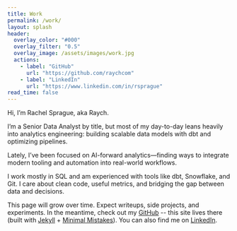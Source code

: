 ```yaml
---
title: Work
permalink: /work/
layout: splash
header:
  overlay_color: "#000"
  overlay_filter: "0.5"
  overlay_image: /assets/images/work.jpg
  actions:
    - label: "GitHub"
      url: "https://github.com/raychcom"
    - label: "LinkedIn"
      url: "https://www.linkedin.com/in/rsprague"
read_time: false
---
```

Hi, I’m Rachel Sprague, aka Raych.

I’m a Senior Data Analyst by title, but most of my day-to-day leans heavily into analytics engineering: building scalable data models with dbt and optimizing pipelines.

Lately, I’ve been focused on AI-forward analytics—finding ways to integrate modern tooling and automation into real-world workflows.

I work mostly in SQL and am experienced with tools like dbt, Snowflake, and Git. I care about clean code, useful metrics, and bridging the gap between data and decisions.

This page will grow over time. Expect writeups, side projects, and experiments. In the meantime, check out my [GitHub](https://github.com/raychcom) -- this site lives there (built with [Jekyll](https://jekyllrb.com/) + [Minimal Mistakes](https://mademistakes.com/work/jekyll-themes/minimal-mistakes/)). You can also find me on [LinkedIn](https://www.linkedin.com/in/rsprague).